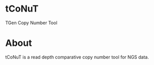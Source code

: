 # tCoNuT
TGen Copy Number Tool

# About
tCoNuT is a read depth comparative copy number tool for NGS data.
